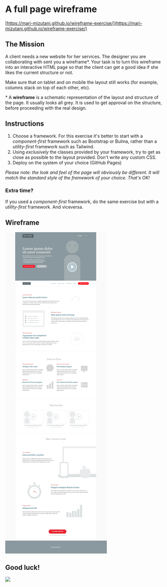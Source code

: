 # A full page wireframe

[https://mari-mizutani.github.io/wireframe-exercise/](https://mari-mizutani.github.io/wireframe-exercise/)

## The Mission

A client needs a new website for her services. The designer you are collaborating with sent you a wireframe\*. Your task is to turn this wireframe into an interactive HTML page so that the client can get a good idea if she likes the current structure or not.

Make sure that on tablet and on mobile the layout still works (for example, columns stack on top of each other, etc).

\* A **wireframe** is a schematic representation of the layout and structure of the page. It usually looks all grey. It is used to get approval on the structure, before proceeding with the real design.

## Instructions

1. Choose a framework. For this exercise it's better to start with a _component-first_ framework such as Bootstrap or Bulma, rather than a _utility-first_ framework such as Tailwind.
2. Using _exclusively_ the classes provided by your framework, try to get as close as possible to the layout provided. Don't write any custom CSS.
3. Deploy on the system of your choice (GitHub Pages)

_Please note: the look and feel of the page will obviously be different. It will match the standard style of the framework of your choice. That's OK!_

### Extra time?

If you used a _component-first_ framework, do the same exercise but with a _utility-first_ framework. And viceversa.

## Wireframe

![Layout](./exercise-wireframe.png)

## Good luck!

![](https://media.giphy.com/media/629GlaFwxaOdUajE9g/giphy.gif)
